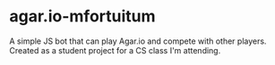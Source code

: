 # agar.io-mfortuitum
A simple JS bot that can play Agar.io and compete with other players. Created as a student project for a CS class I'm attending.
